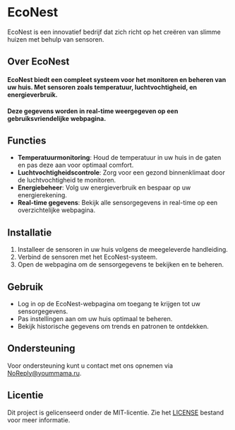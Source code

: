 # EcoNest

EcoNest is een innovatief bedrijf dat zich richt op het creëren van slimme huizen met behulp van sensoren.

## Over EcoNest

#### EcoNest biedt een compleet systeem voor het monitoren en beheren van uw huis. Met sensoren zoals temperatuur, luchtvochtigheid, en energieverbruik. 
#### Deze gegevens worden in real-time weergegeven op een gebruiksvriendelijke webpagina.

## Functies

- **Temperatuurmonitoring**: Houd de temperatuur in uw huis in de gaten en pas deze aan voor optimaal comfort.
- **Luchtvochtigheidscontrole**: Zorg voor een gezond binnenklimaat door de luchtvochtigheid te monitoren.
- **Energiebeheer**: Volg uw energieverbruik en bespaar op uw energierekening.
- **Real-time gegevens**: Bekijk alle sensorgegevens in real-time op een overzichtelijke webpagina.

## Installatie

1. Installeer de sensoren in uw huis volgens de meegeleverde handleiding.
2. Verbind de sensoren met het EcoNest-systeem.
3. Open de webpagina om de sensorgegevens te bekijken en te beheren.

## Gebruik

- Log in op de EcoNest-webpagina om toegang te krijgen tot uw sensorgegevens.
- Pas instellingen aan om uw huis optimaal te beheren.
- Bekijk historische gegevens om trends en patronen te ontdekken.

## Ondersteuning

Voor ondersteuning kunt u contact met ons opnemen via [NoReply@yoummama.ru](mailto:NoReply@yoummama.ru).

## Licentie

Dit project is gelicenseerd onder de MIT-licentie. Zie het [LICENSE](LICENSE) bestand voor meer informatie.
